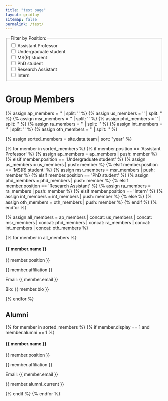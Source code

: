 ```yaml
---
title: "test page"
layout: gridlay
sitemap: false
permalink: /test/
---
```


<!-- Add checkboxes for filtering -->
<fieldset>
  <legend>Filter by Position:</legend>
  <label><input type="checkbox" class="positionFilter" value="Assistant Professor"> Assistant Professor</label><br>
  <label><input type="checkbox" class="positionFilter" value="Undergraduate student"> Undergraduate student</label><br>
  <label><input type="checkbox" class="positionFilter" value="MS(R) student"> MS(R) student</label><br>
  <label><input type="checkbox" class="positionFilter" value="PhD student"> PhD student</label><br>
  <label><input type="checkbox" class="positionFilter" value="Research Assistant"> Research Assistant</label><br>
  <label><input type="checkbox" class="positionFilter" value="Intern"> Intern</label><br>
</fieldset>

# Group Members  

<div id="membersContainer">
  {% assign ap_members = '' | split: '' %}
  {% assign us_members = '' | split: '' %}
  {% assign msr_members = '' | split: '' %}
  {% assign phd_members = '' | split: '' %}
  {% assign ra_members = '' | split: '' %}
  {% assign int_members = '' | split: '' %}
  {% assign oth_members = '' | split: '' %}

  {% assign sorted_members = site.data.team | sort: "year" %}

  {% for member in sorted_members %}
    {% if member.position == 'Assistant Professor' %}
      {% assign ap_members = ap_members | push: member %}
    {% elsif member.position == 'Undergraduate student' %}
      {% assign us_members = us_members | push: member %}
    {% elsif member.position == 'MS(R) student' %}
      {% assign msr_members = msr_members | push: member %}
    {% elsif member.position == 'PhD student' %}
      {% assign phd_members = phd_members | push: member %}
    {% elsif member.position == 'Research Assistant' %}
      {% assign ra_members = ra_members | push: member %}
    {% elsif member.position == 'Intern' %}
      {% assign int_members = int_members | push: member %}
    {% else %}
      {% assign oth_members = oth_members | push: member %}
    {% endif %}
  {% endfor %}

  {% assign all_members = ap_members | concat: us_members | concat: msr_members | concat: phd_members | concat: ra_members | concat: int_members | concat: oth_members %}

  {% for member in all_members %}
    <div class="member" data-position="{{ member.position }}">
      <h4>{{ member.name }}</h4>
      <p>{{ member.position }}</p>
      <p>{{ member.affiliation }}</p>
      <p>Email: {{ member.email }}</p>
      <p>Bio: {{ member.bio }}</p>
    </div>
  {% endfor %}

  ## Alumni

  {% for member in sorted_members %}
    {% if member.display == 1 and member.alumni == 1 %}
      <div class="alumni" data-position="{{ member.position }}">
        <h4>{{ member.name }}</h4>
        <p>{{ member.position }}</p>
        <p>{{ member.affiliation }}</p>
        <p>Email: {{ member.email }}</p>
        <p>{{ member.alumni_current }}</p>
      </div>
    {% endif %}
  {% endfor %}
</div>

<script>
  // Function to handle filter change
  function filterMembers() {
    var selectedPositions = Array.from(document.querySelectorAll('.positionFilter:checked')).map(function (checkbox) {
      return checkbox.value;
    });

    var members = document.querySelectorAll('.member');
    var alumni = document.querySelectorAll('.alumni');

    members.forEach(function (member) {
      var position = member.getAttribute('data-position');

      if (selectedPositions.includes(position) || selectedPositions.length === 0) {
        member.style.display = 'block';
      } else {
        member.style.display = 'none';
      }
    });

    alumni.forEach(function (member) {
      var position = member.getAttribute('data-position');

      if (selectedPositions.includes(position) || selectedPositions.length === 0) {
        member.style.display = 'block';
      } else {
        member.style.display = 'none';
      }
    });
  }

  // Event listener for filter change
  document.querySelectorAll('.positionFilter').forEach(function (checkbox) {
    checkbox.addEventListener('change', filterMembers);
  });

  // Initial filtering
  filterMembers();
</script>
